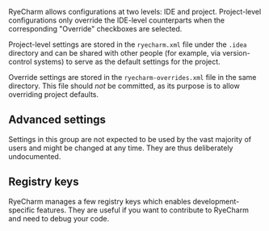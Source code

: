 RyeCharm allows configurations at two levels: IDE and project.
Project-level configurations only override the IDE-level counterparts
when the corresponding "Override" checkboxes are selected.

Project-level settings are stored in the `ryecharm.xml` file
under the `.idea` directory and can be shared with other people
(for example, via version-control systems)
to serve as the default settings for the project.

Override settings are stored in the `ryecharm-overrides.xml` file
in the same directory. This file should <em>not</em> be committed,
as its purpose is to allow overriding project defaults.


## Advanced settings

Settings in this group are not expected to be used
by the vast majority of users and might be changed at any time.
They are thus deliberately undocumented.


## Registry keys

RyeCharm manages a few registry keys
which enables development-specific features.
They are useful if you want to contribute to RyeCharm
and need to debug your code.
